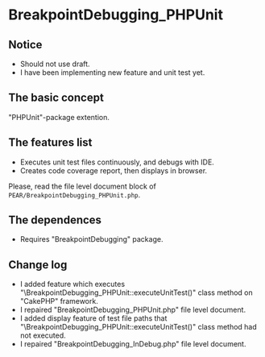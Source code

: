 BreakpointDebugging_PHPUnit
========================================

Notice
------

* Should not use draft.
* I have been implementing new feature and unit test yet.

The basic concept
-----------------

"PHPUnit"-package extention.

The features list
-----------------

* Executes unit test files continuously, and debugs with IDE.
* Creates code coverage report, then displays in browser.

Please, read the file level document block of `PEAR/BreakpointDebugging_PHPUnit.php`.

The dependences
---------------

* Requires "BreakpointDebugging" package.

Change log
----------

* I added feature which executes "\BreakpointDebugging_PHPUnit::executeUnitTest()" class method on "CakePHP" framework.
* I repaired "BreakpointDebugging_PHPUnit.php" file level document.
* I added display feature of test file paths that "\BreakpointDebugging_PHPUnit::executeUnitTest()" class method had not executed.
* I repaired "BreakpointDebugging_InDebug.php" file level document.
